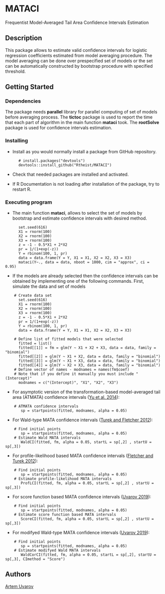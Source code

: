 # MATACI

Frequentist Model-Averaged Tail Area Confidence Intervals Estimation

## Description

This package allows to estimate valid confidence intervals for logistic regression coefficients estimated from model averaging procedure. The model averaging can be done over prespecified set of models or the set can be automatically constructed by bootstrap procedure with specified threshold.

## Getting Started

### Dependencies

The package needs **parallel** library for parallel computing of set of models before averaging process. The **tictoc** package is used to report the time that each part of algorithm in the main function **mataci** took. The **rootSolve** package is used for confidence intervals estimation.

### Installing

* Install as you would normally install a package from GitHub repository.

```{r, eval = FALSE}
	  # install.packages("devtools")
	  devtools::install_github("Rtheist/MATACI")
```

* Check that needed packages are installed and activated.

* If R Documentation is not loading after installation of the package, try to restart R.

### Executing program

* The main function **mataci**, allows to select the set of models by bootstrap and estimate confidence intervals with desired method.

```{r, eval = FALSE}
	  set.seed(616)
	  X1 = rnorm(100)
	  X2 = rnorm(100)
	  X3 = rnorm(100)
	  z = -1 - 0.5*X1 + 2*X2
	  pr = 1/(1+exp(-z))
	  Y = rbinom(100, 1, pr)
	  data = data.frame(Y = Y, X1 = X1, X2 = X2, X3 = X3)
	  mataci(Y~., data = data, nboot = 1000, cim = "approx", ci = 0.95)
```

* If the models are already selected then the confidence intervals can be obtained by implementing one of the following commands. First, simulate the data and set of models

```{r, eval = FALSE}
	# Create data set
	  set.seed(616)
	  X1 = rnorm(100)
	  X2 = rnorm(100)
	  X3 = rnorm(100)
	  z = -1 - 0.5*X1 + 2*X2
	  pr = 1/(1+exp(-z))
	  Y = rbinom(100, 1, pr)
	  data = data.frame(Y = Y, X1 = X1, X2 = X2, X3 = X3)

	# Define list of fitted models that were selected
	  fitted = list()
	  fitted[[1]] = fm = glm(Y ~ X1 + X2 + X3, data = data, family = "binomial")
	  fitted[[2]] = glm(Y ~ X1 + X2, data = data, family = "binomial")
	  fitted[[3]] = glm(Y ~ X1 + X3, data = data, family = "binomial")
	  fitted[[4]] = glm(Y ~ X2 + X3, data = data, family = "binomial")
	# Define vector of names - modnames = names(fm$coef)
	# Note that if you define it manually you must include "(Intercept)"
	  modnames = c("(Intercept)", "X1", "X2", "X3")
```

* For asymptotic version of the transformation-based model-averaged tail area (ATMATA) confidence intervals ([Yu et al. 2014](https://link.springer.com/article/10.1007/s00180-014-0514-1)):

```{r, eval = FALSE}
	# ATMATA confidence intervals
	   sp = startpoints(fitted, modnames, alpha = 0.05)
```

* For Wald-type MATA confidence intervals ([Turek and Fletcher 2012](https://www.sciencedirect.com/science/article/abs/pii/S0167947312001144)):

```{r, eval = FALSE}
	# Find initial points
	   sp = startpoints(fitted, modnames, alpha = 0.05)
	# Estimate Wald MATA intervals
	   WaldCI(fitted, fm, alpha = 0.05, startL = sp[,2] , startU = sp[,3])
```
* For profile-likelihood based MATA confidence intervals ([Fletcher and Turek 2012](https://link.springer.com/article/10.1007/s13253-011-0064-8)):

```{r, eval = FALSE}
	# Find initial points
	   sp = startpoints(fitted, modnames, alpha = 0.05)
	# Estimate profile-likelihood MATA intervals
	   ProfLCI(fitted, fm, alpha = 0.05, startL = sp[,2] , startU = sp[,3])
```


* For score function based MATA confidence intervals ([Uvarov 2019](https://ir.lib.uwo.ca/cgi/viewcontent.cgi?article=8759&context=etd)):

```{r, eval = FALSE}
	# Find initial points
	   sp = startpoints(fitted, modnames, alpha = 0.05)
	# Estimate score function based MATA intervals
	   ScoreCI(fitted, fm, alpha = 0.05, startL = sp[,2] , startU = sp[,3])
```

* For modifyed Wald-type MATA confidence intervals ([Uvarov 2019](https://ir.lib.uwo.ca/cgi/viewcontent.cgi?article=8759&context=etd)):

```{r, eval = FALSE}
	# Find initial points
	   sp = startpoints(fitted, modnames, alpha = 0.05)
	# Estimate modifyed Wald MATA intervals
	   WaldCorCI(fitted, fm, alpha = 0.05, startL = sp[,2], startU = sp[,3], CImethod = "Score")
```

## Authors

[Artem Uvarov](mailto:auvarov@uwo.ca)
